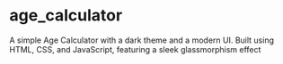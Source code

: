 # age_calculator
A simple Age Calculator with a dark theme and a modern UI. Built using HTML, CSS, and JavaScript, featuring a sleek glassmorphism effect

